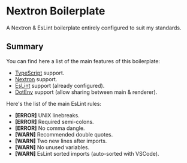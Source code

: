 # Nextron Boilerplate
A Nextron & EsLint boilerplate entirely configured to suit my standards.

Summary
-------
You can find here a list of the main features of this boilerplate:
- [TypeScript](https://www.typescriptlang.org/) support.
- [Nextron](https://github.com/saltyshiomix/nextron) support.
- [EsLint](https://eslint.org/) support (already configured).
- [DotEnv](https://github.com/motdotla/dotenv) support (allow sharing between main & renderer).

Here's the list of the main EsLint rules:
- **[ERROR]** UNIX linebreaks.
- **[ERROR]** Required semi-colons.
- **[ERROR]** No comma dangle.
- **[WARN]** Recommended double quotes.
- **[WARN]** Two new lines after imports.
- **[WARN]** No unused variables.
- **[WARN]** EsLint sorted imports (auto-sorted with VSCode).
